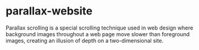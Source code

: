# parallax-website
Parallax scrolling is a special scrolling technique used in web design where background images throughout a web page move slower than foreground images, creating an illusion of depth on a two-dimensional site.
